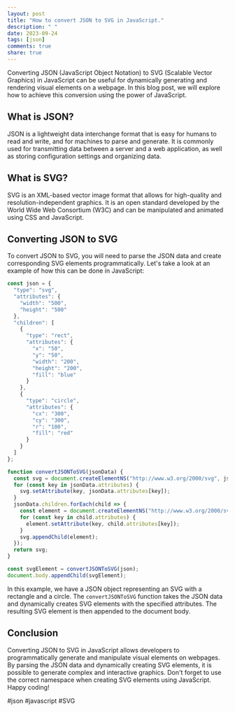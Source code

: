 ```yaml
---
layout: post
title: "How to convert JSON to SVG in JavaScript."
description: " "
date: 2023-09-24
tags: [json]
comments: true
share: true
---
```


Converting JSON (JavaScript Object Notation) to SVG (Scalable Vector Graphics) in JavaScript can be useful for dynamically generating and rendering visual elements on a webpage. In this blog post, we will explore how to achieve this conversion using the power of JavaScript.

## What is JSON?

JSON is a lightweight data interchange format that is easy for humans to read and write, and for machines to parse and generate. It is commonly used for transmitting data between a server and a web application, as well as storing configuration settings and organizing data.

## What is SVG?

SVG is an XML-based vector image format that allows for high-quality and resolution-independent graphics. It is an open standard developed by the World Wide Web Consortium (W3C) and can be manipulated and animated using CSS and JavaScript.

## Converting JSON to SVG

To convert JSON to SVG, you will need to parse the JSON data and create corresponding SVG elements programmatically. Let's take a look at an example of how this can be done in JavaScript:

```javascript
const json = {
  "type": "svg",
  "attributes": {
    "width": "500",
    "height": "500"
  },
  "children": [
    {
      "type": "rect",
      "attributes": {
        "x": "50",
        "y": "50",
        "width": "200",
        "height": "200",
        "fill": "blue"
      }
    },
    {
      "type": "circle",
      "attributes": {
        "cx": "300",
        "cy": "300",
        "r": "100",
        "fill": "red"
      }
    }
  ]
};

function convertJSONToSVG(jsonData) {
  const svg = document.createElementNS("http://www.w3.org/2000/svg", jsonData.type);
  for (const key in jsonData.attributes) {
    svg.setAttribute(key, jsonData.attributes[key]);
  }
  jsonData.children.forEach(child => {
    const element = document.createElementNS("http://www.w3.org/2000/svg", child.type);
    for (const key in child.attributes) {
      element.setAttribute(key, child.attributes[key]);
    }
    svg.appendChild(element);
  });
  return svg;
}

const svgElement = convertJSONToSVG(json);
document.body.appendChild(svgElement);
```

In this example, we have a JSON object representing an SVG with a rectangle and a circle. The `convertJSONToSVG` function takes the JSON data and dynamically creates SVG elements with the specified attributes. The resulting SVG element is then appended to the document body.

## Conclusion

Converting JSON to SVG in JavaScript allows developers to programmatically generate and manipulate visual elements on webpages. By parsing the JSON data and dynamically creating SVG elements, it is possible to generate complex and interactive graphics. Don't forget to use the correct namespace when creating SVG elements using JavaScript. Happy coding!

#json #javascript #SVG